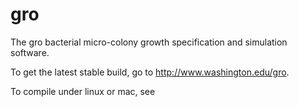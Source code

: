 gro
===

The gro bacterial micro-colony growth specification and simulation software.

To get the latest stable build, go to http://www.washington.edu/gro.

To compile under linux or mac, see
